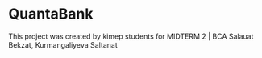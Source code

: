 # QuantaBank
 
This project was created by kimep students for MIDTERM 2 | BCA
Salauat Bekzat, Kurmangaliyeva Saltanat
